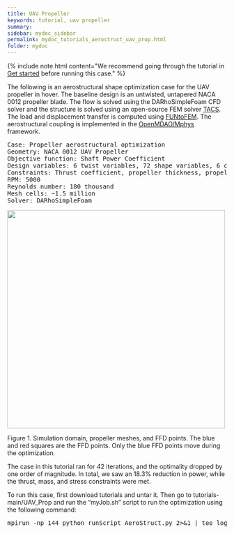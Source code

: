 ```yaml
---
title: UAV Propeller 
keywords: tutorial, uav propeller
summary: 
sidebar: mydoc_sidebar
permalink: mydoc_tutorials_aerostruct_uav_prop.html
folder: mydoc
---
```


{% include note.html content="We recommend going through the tutorial in [Get started](mydoc_get_started_download_docker.html) before running this case." %}

The following is an aerostructural shape optimization case for the UAV propeller in hover. The baseline design is an untwisted, untapered NACA 0012 propeller blade. The flow is solved using the DARhoSimpleFoam CFD solver and the structure is solved using an open-source FEM solver [TACS](https://github.com/smdogroup/tacs). The load and displacement transfer is computed using [FUNtoFEM](https://github.com/smdogroup/funtofem). The aerostructural coupling is implemented in the [OpenMDAO/Mphys](https://github.com/OpenMDAO/mphys) framework.

<pre>
Case: Propeller aerostructural optimization 
Geometry: NACA 0012 UAV Propeller 
Objective function: Shaft Power Coefficient
Design variables: 6 twist variables, 72 shape variables, 6 chord variables, rotation speed
Constraints: Thrust coefficient, propeller thickness, propeller spanwise curvature, leading edge, and mass
RPM: 5000
Reynolds number: 180 thousand
Mesh cells: ~1.5 million
Solver: DARhoSimpleFoam
</pre>

<img src="{{ site.url }}{{ site.baseurl }}/images/tutorials/AeroStruct_Propeller_Mesh" style="width:500px !important" />

Figure 1. Simulation domain, propeller meshes, and FFD points. The blue and red squares are the FFD points. Only the blue FFD points move during the optimization.

The case in this tutorial ran for 42 iterations, and the optimality dropped by one order of magnitude. In total, we saw an 18.3% reduction in power, while the thrust, mass, and stress constraints were met. 

To run this case, first download tutorials and untar it. Then go to tutorials-main/UAV_Prop and run the “myJob.sh” script to run the optimization using the following command:

<pre>
mpirun -np 144 python runScript_AeroStruct.py 2>&1 | tee logOpt.txt
</pre>
